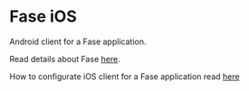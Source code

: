# Fase iOS
Android client for a Fase application.

Read details about Fase [here](http://fase.io).

How to configurate iOS client for a Fase application read [here](http://fase.io/converter_ios/)
